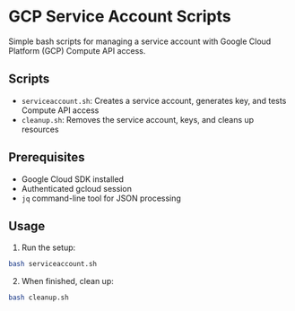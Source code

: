 # GCP Service Account Scripts

Simple bash scripts for managing a service account with Google Cloud Platform (GCP) Compute API access.

## Scripts

- `serviceaccount.sh`: Creates a service account, generates key, and tests Compute API access
- `cleanup.sh`: Removes the service account, keys, and cleans up resources

## Prerequisites

- Google Cloud SDK installed
- Authenticated gcloud session
- `jq` command-line tool for JSON processing

## Usage

1. Run the setup:
```bash
bash serviceaccount.sh
```

2. When finished, clean up:
```bash
bash cleanup.sh
```
